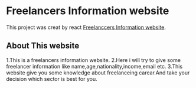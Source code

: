 # Freelancers Information website

This project was creat by react [Freelanccers Information website](https://react-assign1-freelancinginco-calculation-hoover-e093.netlify.app).

## About This website
1.This is a freelancers information website.
2.Here i will try to give some freelancer information like name,age,nationality,income,email etc.
3.This website give you some knowledge about freelanceing carear.And take your decision which sector is best for you.